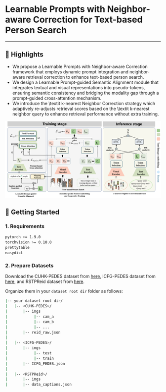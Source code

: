 # Learnable Prompts with Neighbor-aware Correction for Text-based Person Search

---

## 🌟 Highlights
- We propose a Learnable Prompts with Neighbor-aware Correction framework that employs dynamic prompt integration and neighbor-aware retrieval correction to enhance text-based person search.
- We design a Learnable Prompt-guided Semantic Alignment module that integrates textual and visual representations into pseudo-tokens, ensuring semantic consistency and bridging the modality gap through a prompt-guided cross-attention mechanism.
- We introduce the \textit k-nearest Neighbor Correction strategy which adaptively re-adjusts retrieval scores based on the \textit k-nearest neighbor query to enhance retrieval performance without extra training.

![LPNC Framework](image/LPNC.png)


## 🚀 Getting Started
### 1. Requirements
```bash
pytorch >= 1.9.0
torchvision >= 0.10.0
prettytable
easydict
```


### 2. Prepare Datasets

Download the CUHK-PEDES dataset from [here](https://github.com/ShuangLI59/Person-Search-with-Natural-Language-Description), ICFG-PEDES dataset from [here](https://github.com/ShuangLI59/Person-Search-with-Natural-Language-Description), and RSTPReid dataset from [here](https://github.com/NjtechCVLab/RSTPReid-Dataset).

Organize them in your `dataset root dir` folder as follows:

```bash
|-- your dataset root dir/
|   |-- <CUHK-PEDES>/
|       |-- imgs
|            |-- cam_a
|            |-- cam_b
|            |-- ...
|       |-- reid_raw.json
|
|   |-- <ICFG-PEDES>/
|       |-- imgs
|            |-- test
|            |-- train
|       |-- ICFG_PEDES.json
|
|   |-- <RSTPReid>/
|       |-- imgs
|       |-- data_captions.json
```


